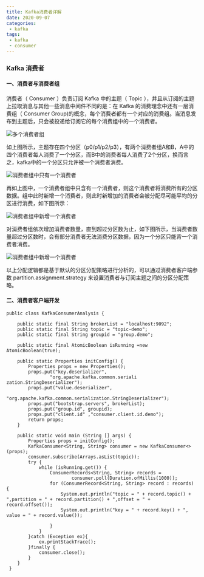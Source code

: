 ```yaml
---
title: Kafka消费者详解
date: 2020-09-07
categories:
 - kafka
tags:
 - kafka
 - consumer
---
```



### Kafka 消费者

#### 一、消费者与消费者组
   消费者（ Consumer ）负责订阅 Kafka 中的主题（ Topic ），并且从订阅的主题上拉取消息与其他一些消息中间件不同的是：在 Kafka 的消费理念中还有一层消费组（ Consumer Group)的概念，每个消费者都有一个对应的消费组。当消息发布到主题后，只会被投递给订阅它的每个消费组中的一个消费者。

![多个消费者组](consumer01.png)

   如上图所示，主题存在四个分区（p0/p1/p2/p3），有两个消费者组A和B，A中的四个消费者每人消费了一个分区，而B中的消费者每人消费了2个分区，换而言之，kafka中的一个分区只允许被一个消费者消费。


![消费者组中只有一个消费者](consumer02.png)

   再如上图中，一个消费者组中只含有一个消费者，则这个消费者将消费所有的分区数据。组中此时新增一个消费者，则此时新增加的消费者会被分配尽可能平均的分区进行消费，如下图所示：

![消费者组中新增一个消费者](consumer03.png)

   对消费者组依次增加消费者数量，直到超过分区数为止，如下图所示，当消费者数量超过分区数时，会有部分消费者无法消费分区数据，因为一个分区只能背一个消费者消费。

![消费者组中新增一个消费者](consumer04.png)

   以上分配逻辑都是基于默认的分区分配策略进行分析的，可以通过消费者客户端参数
partition.assignment.strategy 来设置消费者与订阅主题之间的分区分配策略。



#### 二、消费者客户端开发

````
public class KafkaConsumerAnalysis {

    public static final String brokerList = "localhost:9092";
    public static final String topic = "topic-demo";
    public static final String groupid = "group.demo";

    public static final AtomicBoolean isRunning =new AtomicBoolean(true);

    public static Properties initConfig() {
        Properties props = new Properties();
        props.put("key.deserializer",
                "org.apache.kafka.common.seriali zation.StringDeserializer");
        props.put("value.deserializer",
                "org.apache.kafka.common.serialization.StringDeserializer");
        props.put("bootstrap.servers", brokerList);
        props.put("group.id", groupid);
        props.put("client.id" ,"consumer.client.id.demo");
        return props;
    }

    public static void main (String [] args) {
        Properties props = initConfig();
        KafkaConsumer<String, String> consumer = new KafkaConsumer<>(props);
        consumer.subscribe(Arrays.asList(topic));
        try {
            while (isRunning.get()) {
                ConsumerRecords<String, String> records =
                        consumer.poll(Duration.ofMillis(1000));
                for (ConsumerRecord<String, String> record : records) {
                    System.out.println("topic = " + record.topic() + ",partition = " + record.partition() + ",offset = " + record.offset());
                    System.out.println("key = " + record.key() + ", value = " + record.value());

                }
            }
        }catch (Exception ex){
            ex.printStackTrace();
        }finally {
            consumer.close();
        }
    }
 }
````



































